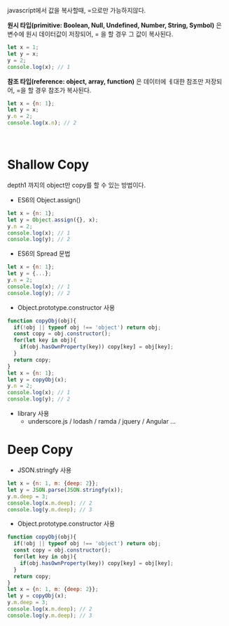 javascript에서 값을 복사할때, =으로만 가능하지않다.

**원시 타입(primitive: Boolean, Null, Undefined, Number, String, Symbol)** 은 변수에 원시 데이터값이 저장되어,
= 을 할 경우 그 값이 복사된다. 

```javascript
let x = 1;
let y = x;
y = 2;
console.log(x); // 1 
```

**참조 타입(reference: object, array, function)** 은 데이터에 ㅔ대한 참조만 저장되어, =을 할 경우 참조가 복사된다.

```javascript
let x = {n: 1};
let y = x;
y.n = 2;
console.log(x.n); // 2
```

<br>

# Shallow Copy

depth1 까지의 object만 copy를 할 수 있는 방법이다.

- ES6의 Object.assign()

```javascript
let x = {n: 1};
let y = Object.assign({}, x);
y.n = 2;
console.log(x); // 1 
console.log(y); // 2 
```

- ES6의 Spread 문법

```javascript
let x = {n: 1};
let y = {...};
y.n = 2;
console.log(x); // 1 
console.log(y); // 2 
```

- Object.prototype.constructor 사용

```javascript
function copyObj(obj){
  if(!obj || typeof obj !== 'object') return obj;
  const copy = obj.constructor();
  for(let key in obj){
    if(obj.hasOwnProperty(key)) copy[key] = obj[key];
  }
  return copy;
}
let x = {n: 1};
let y = copyObj(x);
y.n = 2;
console.log(x); // 1 
console.log(y); // 2 
```

- library 사용 
   - underscore.js / lodash / ramda / jquery / Angular ...
   
# Deep Copy   

- JSON.stringfy 사용

```javascript
let x = {n: 1, m: {deep: 2}};
let y = JSON.parse(JSON.stringfy(x));
y.m.deep = 3;
console.log(x.m.deep); // 2
console.log(y.m.deep); // 3
```

- Object.prototype.constructor 사용

```javascript
function copyObj(obj){
  if(!obj || typeof obj !== 'object') return obj;
  const copy = obj.constructor();
  for(let key in obj){
    if(obj.hasOwnProperty(key)) copy[key] = obj[key];
  }
  return copy;
}
let x = {n: 1, m: {deep: 2}};
let y = copyObj(x);
y.m.deep = 3;
console.log(x.m.deep); // 2
console.log(y.m.deep); // 3
```
